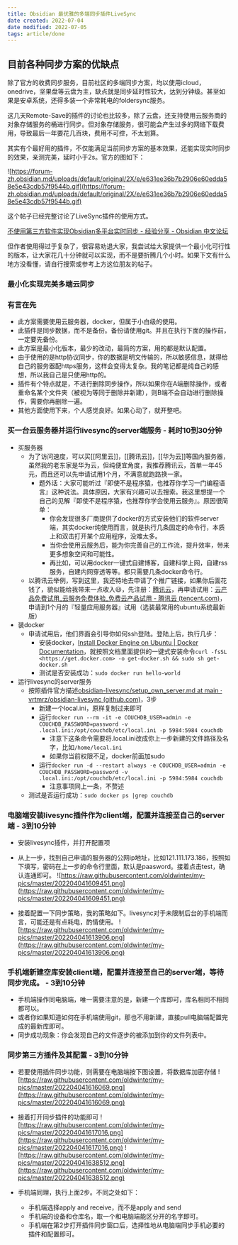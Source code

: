 ```yaml
---
title: Obsidian 最优雅的多端同步插件LiveSync
date created: 2022-07-04
date modified: 2022-07-05
tags: article/done
---
```


## 目前各种同步方案的优缺点

除了官方的收费同步服务，目前社区的多端同步方案，均以使用icloud，onedrive，坚果盘等云盘为主，缺点就是同步延时性较大，达到分钟级。甚至如果是安卓系统，还得多装一个非常耗电的foldersync服务。

这几天Remote-Save的插件的讨论也比较多，除了云盘，还支持使用云服务商的对象存储服务的桶进行同步。但对象存储服务，很可能会产生过多的网络下载费用，导致最后一年要花几百块，费用不可控，不太划算。

其实有个最好用的插件，不仅能满足当前同步方案的基本效果，还能实现实时同步的效果，亲测完美，延时小于2s。官方的图如下：

![https://forum-zh.obsidian.md/uploads/default/original/2X/e/e631ee36b7b2906e60edda58e5e43cdb57f9544b.gif](<https://forum-zh.obsidian.md/uploads/default/original/2X/e/e631ee36b7b2906e60edda58e5e43cdb57f9544b.gif)>

这个帖子已经完整讨论了LiveSync插件的使用方式。

[不使用第三方软件实现Obsidian多平台实时同步 - 经验分享 - Obsidian 中文论坛](https://forum-zh.obsidian.md/t/topic/2811)

但作者使用得过于复杂了，很容易劝退大家，我尝试给大家提供一个最小化可行性的版本，让大家花几十分钟就可以实现，而不是要折腾几个小时。如果下文有什么地方没看懂，请自行搜索或参考上方这位朋友的帖子。

### 最小化实现完美多端云同步

### 有言在先

- 此方案需要使用云服务器，docker，但属于小白级的使用。
- 此插件是同步数据，而不是备份。备份请使用git。并且在执行下面的操作前，一定要先备份。
- 此方案是最小化版本，最少的改动，最简的方案，用的都是默认配置。
- 由于使用的是http协议同步，你的数据是明文传输的，所以敏感信息，就得给自己的服务器配https服务，这样会变得太复杂。我的笔记都是纯自己的感想，所以我自己是只使用http的。
- 插件有个特点就是，不进行删除同步操作，所以如果你在A端删除操作，或者重命名某个文件夹（被视为等同于删除并新建），则B端不会自动进行删除操作，需要你再删除一遍。
- 其他方面使用下来，个人感觉良好。如果心动了，就开整吧。

### 买一台云服务器并运行livesync的server端服务 - 耗时10到30分钟

- 买服务器
    - 为了访问速度，可以买[[阿里云]]，[[腾讯云]]，[[华为云]]等国内服务器，虽然我的老东家是华为云，但纯便宜角度，我推荐腾讯云，首单一年45元，而且还可以先申请试用1个月，不满意就跑路换一家。
        - 题外话：大家可能听过『即使不是程序猿，也推荐你学习一门编程语言』这种说法。具体原因，大家有兴趣可以去搜索。我这里想提一个自己的见解『即使不是程序猿，也推荐你学会使用云服务』。原因很简单：
            - 你会发现很多厂商提供了docker的方式安装他们的软件server端，其实docker纯使用而言，就是执行几条固定的命令行，本质上和双击打开某个应用程序，没难太多。
            - 当你会使用云服务后，能为你完善自己的工作流，提升效率，带来更多想象空间和可能性。
            - 再比如，可以用docker一键式自建博客，自建科学上网，自建rss服务，自建内网穿透等等。都只需要几条docker命令行。
    - 以腾讯云举例，写到这里，我还特地去申请了个推广链接，如果你后面花钱了，貌似能给我带来一点收入😃，先注册：[腾讯云](https://curl.qcloud.com/3ulU59pY)，再申请试用：[云产品免费试用_云服务免费体验_免费云产品试用 - 腾讯云 (tencent.com)](https://cloud.tencent.com/act/free?from=15048)，申请到1个月的『轻量应用服务器』试用（选装最常用的ubuntu系统最新版）
- 装docker
    - 申请试用后，他们界面会引导你如何ssh登陆。登陆上后，执行几步：
        - 安装docker，[Install Docker Engine on Ubuntu | Docker Documentation](https://docs.docker.com/engine/install/ubuntu/)，就按照文档里面提供的一键式安装命令`curl -fsSL <https://get.docker.com> -o get-docker.sh && sudo sh get-docker.sh`
        - 测试是否安装成功：`sudo docker run hello-world`
- 运行livesync的server服务
    - 按照插件官方描述[obsidian-livesync/setup_own_server.md at main · vrtmrz/obsidian-livesync (github.com)](https://github.com/vrtmrz/obsidian-livesync/blob/main/docs/setup_own_server.md)，3步
        - 新建一个local.ini，原样复制过来即可
        - 运行`docker run --rm -it -e COUCHDB_USER=admin -e COUCHDB_PASSWORD=password -v .local.ini:/opt/couchdb/etc/local.ini -p 5984:5984 couchdb`
            - 注意下这条命令需要将.local.ini改成你上一步新建的文件路径及名字，比如`/home/local.ini`
            - 如果你当前权限不足，docker前面加sudo
        - 运行`docker run -d --restart always -e COUCHDB_USER=admin -e COUCHDB_PASSWORD=password -v .local.ini:/opt/couchdb/etc/local.ini -p 5984:5984 couchdb`
            - 注意事项同上一条，不赘述
    - 测试是否运行成功：`sudo docker ps |grep couchdb`

### 电脑端安装livesync插件作为client端，配置并连接至自己的server端 - 3到10分钟

- 安装livesync插件，并打开配置项
- 从上一步，找到自己申请的服务器的公网ip地址，比如121.111.173.186，按照如下填写，密码在上一步的命令行里面，默认是paasword。接着点击test，确认连通即可。
    ![https://raw.githubusercontent.com/oldwinter/my-pics/master/202204041609451.png](<https://raw.githubusercontent.com/oldwinter/my-pics/master/202204041609451.png)>
    
- 接着配置一下同步策略，我的策略如下。livesync对于未限制后台的手机端而言，可能还是有点耗电，酌情使用。
    ![https://raw.githubusercontent.com/oldwinter/my-pics/master/202204041613906.png](<https://raw.githubusercontent.com/oldwinter/my-pics/master/202204041613906.png)>
    

### 手机端新建空库安装client端，配置并连接至自己的server端，等待同步完成。 - 3到10分钟

- 手机端操作同电脑端，唯一需要注意的是，新建一个库即可，库名相同不相同都可以。
- 或者你如果知道如何在手机端使用git，那也不用新建，直接pull电脑端配置完成的最新库即可。
- 同步成功现象：你会发现自己的文件逐步的被添加到你的文件列表中。

### 同步第三方插件及其配置 - 3到10分钟

- 若要使用插件同步功能，则需要在电脑端按下图设置，将数据库加密存储
    ![https://raw.githubusercontent.com/oldwinter/my-pics/master/202204041616069.png](<https://raw.githubusercontent.com/oldwinter/my-pics/master/202204041616069.png)>
    
- 接着打开同步插件的功能即可
    ![https://raw.githubusercontent.com/oldwinter/my-pics/master/202204041617016.png](<https://raw.githubusercontent.com/oldwinter/my-pics/master/202204041617016.png)>
    ![https://raw.githubusercontent.com/oldwinter/my-pics/master/202204041638512.png](<https://raw.githubusercontent.com/oldwinter/my-pics/master/202204041638512.png)>
    
- 手机端同理，执行上面2步。不同之处如下：
    - 手机端选择apply and receive，而不是apply and send
    - 手机端的设备和仓库名，取一个和电脑端能区分开的名字即可。
    - 手机端在第2步打开插件同步窗口后，选择性地从电脑端同步手机必要的插件和配置即可。
